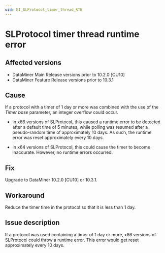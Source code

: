 ```yaml
---
uid: KI_SLProtocol_timer_thread_RTE
---
```


# SLProtocol timer thread runtime error

## Affected versions

- DataMiner Main Release versions prior to 10.2.0 [CU10]
- DataMiner Feature Release versions prior to 10.3.1

## Cause

If a protocol with a timer of 1 day or more was combined with the use of the *Timer base* parameter, an integer overflow could occur.

- In x86 versions of SLProtocol, this caused a runtime error to be detected after a default time of 5 minutes, while polling was resumed after a pseudo-random time of approximately 10 days. As such, the runtime error was reset approximately every 10 days.

- In x64 versions of SLProtocol, this could cause the timer to become inaccurate. However, no runtime errors occurred.

## Fix

Upgrade to DataMiner 10.2.0 [CU10] or 10.3.1.

## Workaround

Reduce the timer time in the protocol so that it is less than 1 day.

## Issue description

If a protocol was used containing a timer of 1 day or more, x86 versions of SLProtocol could throw a runtime error. This error would get reset approximately every 10 days.

